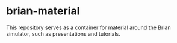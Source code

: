 brian-material
==============

This repository serves as a container for material around the Brian simulator, such as presentations and tutorials.
